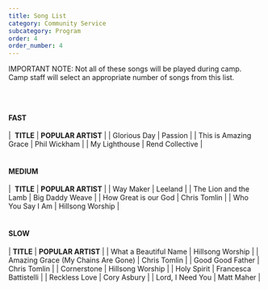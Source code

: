```yaml
---
title: Song List
category: Community Service
subcategory: Program
order: 4
order_number: 4
---
```


IMPORTANT NOTE: Not all of these songs will be played during camp. Camp staff will select an appropriate number of songs from this list.

### &nbsp;

#### **FAST**

| &nbsp;**TITLE** | **POPULAR ARTIST** |
| Glorious Day | Passion |
| This is Amazing Grace | Phil Wickham |
| My Lighthouse | Rend Collective |

#### <br>MEDIUM

| &nbsp;**TITLE** | **POPULAR ARTIST** |
| Way Maker | Leeland |
| The Lion and the Lamb | Big Daddy Weave |
| How Great is our God | Chris Tomlin |
| Who You Say I Am | Hillsong Worship |

#### <br>SLOW

| **TITLE** | **POPULAR ARTIST** |
| What a Beautiful Name | Hillsong Worship |
| Amazing Grace (My Chains Are Gone) | Chris Tomlin |
| Good Good Father | Chris Tomlin |
| Cornerstone | Hillsong Worship |
| Holy Spirit | Francesca Battistelli |
| Reckless Love | Cory Asbury |
| Lord, I Need You | Matt Maher |
